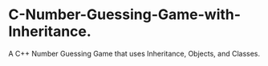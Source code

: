 # C-Number-Guessing-Game-with-Inheritance.
A C++ Number Guessing Game that uses Inheritance, Objects, and Classes.
